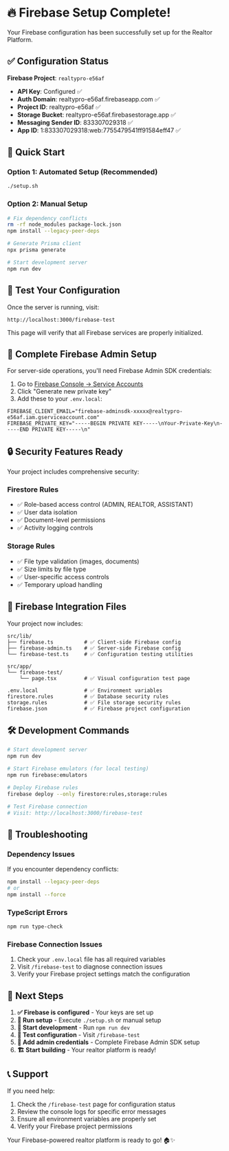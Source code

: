 # 🔥 Firebase Setup Complete!

Your Firebase configuration has been successfully set up for the Realtor Platform.

## ✅ Configuration Status

**Firebase Project**: `realtypro-e56af`
- **API Key**: Configured ✅
- **Auth Domain**: realtypro-e56af.firebaseapp.com ✅
- **Project ID**: realtypro-e56af ✅
- **Storage Bucket**: realtypro-e56af.firebasestorage.app ✅
- **Messaging Sender ID**: 833307029318 ✅
- **App ID**: 1:833307029318:web:7755479541ff91584eff47 ✅

## 🚀 Quick Start

### Option 1: Automated Setup (Recommended)
```bash
./setup.sh
```

### Option 2: Manual Setup
```bash
# Fix dependency conflicts
rm -rf node_modules package-lock.json
npm install --legacy-peer-deps

# Generate Prisma client
npx prisma generate

# Start development server
npm run dev
```

## 🧪 Test Your Configuration

Once the server is running, visit:
```
http://localhost:3000/firebase-test
```

This page will verify that all Firebase services are properly initialized.

## 🔑 Complete Firebase Admin Setup

For server-side operations, you'll need Firebase Admin SDK credentials:

1. Go to [Firebase Console → Service Accounts](https://console.firebase.google.com/project/realtypro-e56af/settings/serviceaccounts/adminsdk)
2. Click "Generate new private key"
3. Add these to your `.env.local`:

```env
FIREBASE_CLIENT_EMAIL="firebase-adminsdk-xxxxx@realtypro-e56af.iam.gserviceaccount.com"
FIREBASE_PRIVATE_KEY="-----BEGIN PRIVATE KEY-----\nYour-Private-Key\n-----END PRIVATE KEY-----\n"
```

## 🔒 Security Features Ready

Your project includes comprehensive security:

### Firestore Rules
- ✅ Role-based access control (ADMIN, REALTOR, ASSISTANT)
- ✅ User data isolation
- ✅ Document-level permissions
- ✅ Activity logging controls

### Storage Rules
- ✅ File type validation (images, documents)
- ✅ Size limits by file type
- ✅ User-specific access controls
- ✅ Temporary upload handling

## 📁 Firebase Integration Files

Your project now includes:

```
src/lib/
├── firebase.ts          # ✅ Client-side Firebase config
├── firebase-admin.ts    # ✅ Server-side Firebase config
└── firebase-test.ts     # ✅ Configuration testing utilities

src/app/
└── firebase-test/
    └── page.tsx         # ✅ Visual configuration test page

.env.local               # ✅ Environment variables
firestore.rules          # ✅ Database security rules
storage.rules            # ✅ File storage security rules
firebase.json            # ✅ Firebase project configuration
```

## 🛠️ Development Commands

```bash
# Start development server
npm run dev

# Start Firebase emulators (for local testing)
npm run firebase:emulators

# Deploy Firebase rules
firebase deploy --only firestore:rules,storage:rules

# Test Firebase connection
# Visit: http://localhost:3000/firebase-test
```

## 🚨 Troubleshooting

### Dependency Issues
If you encounter dependency conflicts:
```bash
npm install --legacy-peer-deps
# or
npm install --force
```

### TypeScript Errors
```bash
npm run type-check
```

### Firebase Connection Issues
1. Check your `.env.local` file has all required variables
2. Visit `/firebase-test` to diagnose connection issues
3. Verify your Firebase project settings match the configuration

## 🎯 Next Steps

1. **✅ Firebase is configured** - Your keys are set up
2. **🔧 Run setup** - Execute `./setup.sh` or manual setup
3. **🚀 Start development** - Run `npm run dev`
4. **🧪 Test configuration** - Visit `/firebase-test`
5. **🔑 Add admin credentials** - Complete Firebase Admin SDK setup
6. **🏗️ Start building** - Your realtor platform is ready!

## 📞 Support

If you need help:
1. Check the `/firebase-test` page for configuration status
2. Review the console logs for specific error messages
3. Ensure all environment variables are properly set
4. Verify your Firebase project permissions

Your Firebase-powered realtor platform is ready to go! 🏠✨